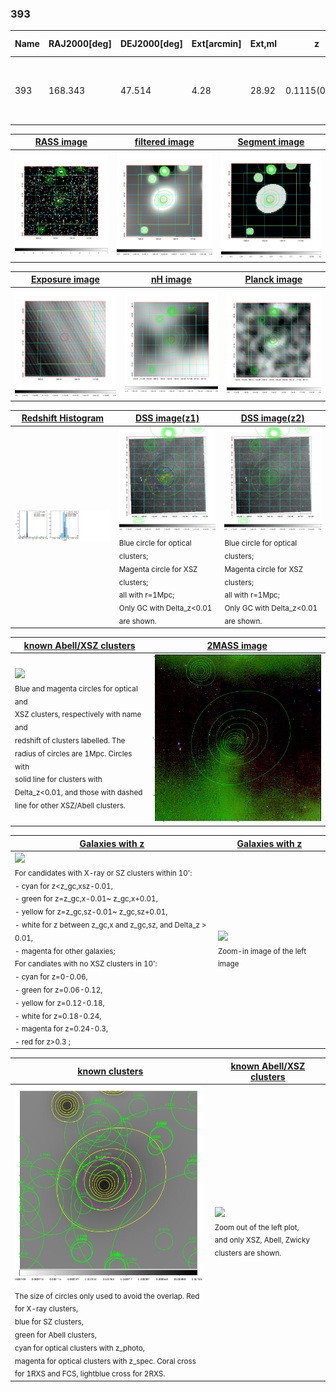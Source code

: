 <div STYLE="page-break-after: always;"></div>

### 393

|Name|RAJ2000[deg]|DEJ2000[deg] |Ext[arcmin]| Ext,ml | z | z_src| C|GC(XSZ,Delta_z<0.01)| GC(OPT,Delta_z<0.01)|GC| R_sig[arcmin] | R500[arcmin] | R500[Mpc]| CRsig[c/s] | CR500[c/s] |L500[1E44 erg/s]|F500[1E-12 erg/s/cm^2]| M500[1E14 Msun]|Tx[keV]|Cnt_sig|Beta|Rc[arcmin]|Comment|Alias|
|---|---|---|---|---|---|------|---|--------|---------|----------|---|---|---|---|---|---|---|---|---|---|---|---|---|---|
|393| 168.343| 47.514| 4.28| 28.92| 0.1115(0.005)| z1, z_xsz| B| F20, SPI| C, RM, W| A, C, F20, N, SPI, W| 10.750| 6.250| 0.761| 0.082(0.031)| 0.077(0.029)| 0.474(0.182)| 1.482(0.569)| 1.40(0.27)| 2.72(0.33)| 43.3| 0.727(-0.153+0.177)| 5.496(-1.672+1.683)| -| t217|

|[RASS image](../image/393/393_img.pdf)|[filtered image](../image/393/393_fil.pdf)|[Segment image](../image/393/393_seg.pdf)|
|-------------------|--------------------|-------------------|
| <img src="../image/393/393_img.png" width="300">  | <img src="../image/393/393_fil.png" width="300">   | <img src="../image/393/393_seg.png" width="300">  |

|[Exposure image](../image/393/393_mex.pdf)| [nH image](../image/393/393_nh.pdf)| [Planck image](../image/393/393_p.pdf)|
|-------------------|--------------------|-------------------|
|<img src="../image/393/393_mex.png" width="300">   | <img src="../image/393/393_nh.png" width="300">    | <img src="../image/393/393_p.png" width="300"> |

|[Redshift Histogram](../image/393/393_zg.pdf) | [DSS image(z1)](../image/393/393_dss_z1.pdf)      |  [DSS image(z2)](../image/393/393_dss_z2.pdf)    |
|-------------------|--------------------|-------------------|
|<img src="../image/393/393_zg.png" width="300"> |<img src="../image/393/393_dss_z1.png" width="300"> <sub><br>Blue circle for optical clusters; <br>Magenta circle for XSZ clusters; <br>all with r=1Mpc; <br>Only GC with Delta_z<0.01 are shown. </sub>| <img src="../image/393/393_dss_z2.png" width="300"><sub><br>Blue circle for optical clusters; <br>Magenta circle for XSZ clusters; <br>all with r=1Mpc; <br>Only GC with Delta_z<0.01 are shown. </sub> |

|[known Abell/XSZ clusters](../image/393/393_m.pdf) | [2MASS image](../image/393/393_2mass.pdf)      |
|-------------------|-------------------|
|<img src=../image/393/393_m.png width="300"> <br><sub>Blue and magenta circles for optical and <br>XSZ clusters, respectively with name and <br>redshift of clusters labelled. The <br>radius of circles are 1Mpc. Circles with <br>solid line for clusters with <br>Delta_z<0.01, and those with dashed <br>line for other XSZ/Abell clusters.        </sub>|<img src="../image/393/393_2mass.png" width="300">  |

|[Galaxies with z](../image/393/393_opt_ned.pdf) |[Galaxies with z](../image/393/393_opt_ned_zoom.pdf) |
|-------------------|-------------------|
| <img src=../image/393/393_opt_ned.png width="300"> <br><sub> For candidates with X-ray or SZ clusters within 10': <br> - cyan for z<z_gc,xsz-0.01, <br> - green for z=z_gc,x-0.01~ z_gc,x+0.01, <br> - yellow for z=z_gc,sz-0.01~ z_gc,sz+0.01, <br> - white for z between z_gc,x and z_gc,sz, and Delta_z > 0.01, <br> - magenta for other galaxies; <br>For candiates with no XSZ clusters in 10': <br> - cyan for z=0-0.06, <br> - green for z=0.06-0.12, <br> - yellow for z=0.12-0.18, <br> - white for z=0.18-0.24, <br> - magenta for z=0.24-0.3, <br> - red for z>0.3 ;  </sub>|<img src=../image/393/393_opt_ned_zoom.png width="300">  <br><sub> Zoom-in image of the left image</sub>|

|[known clusters](../image/393/393_gc.pdf) |[known Abell/XSZ clusters](../image/393/393_gc_large.pdf) |
|-------------------|-------------------|
| <img src=../image/393/393_gc.png width="300"> <br><sub> The size of circles only used to avoid the overlap. Red for X-ray clusters, <br> blue for SZ clusters, <br> green for Abell clusters, <br> cyan for optical clusters with z_photo, <br> magenta for optical clusters with z_spec. Coral cross for 1RXS and FCS, lightblue cross for 2RXS. </sub>|<img src=../image/393/393_gc_large.png width="300"> <br><sub> Zoom out of the left plot, <br> and only XSZ, Abell, Zwicky clusters are shown. </sub> |




